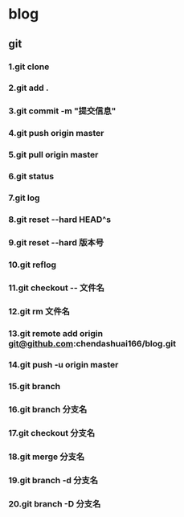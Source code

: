 # blog
## git
### 1.git clone
### 2.git add .
### 3.git commit -m "提交信息"
### 4.git push origin master
### 5.git pull origin master
### 6.git status
### 7.git log
### 8.git reset --hard HEAD^s
### 9.git reset --hard 版本号
### 10.git reflog
### 11.git checkout -- 文件名
### 12.git rm 文件名
### 13.git remote add origin git@github.com:chendashuai166/blog.git
### 14.git push -u origin master
### 15.git branch
### 16.git branch 分支名
### 17.git checkout 分支名
### 18.git merge 分支名
### 19.git branch -d 分支名
### 20.git branch -D 分支名
